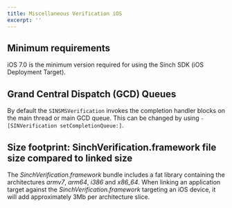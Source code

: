 ```yaml
---
title: Miscellaneous Verification iOS
excerpt: ''
---
```

## Minimum requirements

iOS 7.0 is the minimum version required for using the Sinch SDK (iOS Deployment Target).

## Grand Central Dispatch (GCD) Queues

By default the `SINSMSVerification` invokes the completion handler blocks on the main thread or main GCD queue. This can be changed by using `-[SINVerification setCompletionQueue:]`.

## Size footprint: SinchVerification.framework file size compared to linked size

The *SinchVerification.framework* bundle includes a fat library containing the architectures *armv7*, *arm64*, *i386* and *x86\_64*. When linking an application target against the *SinchVerification.framework* targeting an iOS device, it will add approximately 3Mb per architecture slice.


